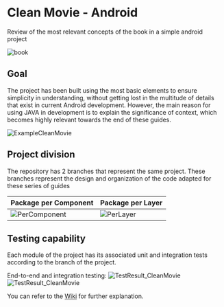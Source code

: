 # Clean Movie - Android
Review of the most relevant concepts of the book in a simple android project

![book](https://m.media-amazon.com/images/I/41-sN-mzwKL._SX218_BO1,204,203,200_QL40_FMwebp_.jpg)

## Goal
The project has been built using the most basic elements to ensure simplicity in understanding, without getting lost in the multitude of details that exist in current Android development. However, the main reason for using JAVA in development is to explain the significance of context, which becomes highly relevant towards the end of these guides.

![ExampleCleanMovie](https://user-images.githubusercontent.com/39975255/234139272-fc119831-0b79-4ca6-aaf5-6898d4624408.gif)


## Project division
The repository has 2 branches that represent the same project. These branches represent the design and organization of the code adapted for these series of guides

| Package per Component | Package per Layer |
| ------------- | ------------- | 
| ![PerComponent](https://user-images.githubusercontent.com/39975255/234137273-c7938232-6b12-4d74-9b03-8d12019e2a9e.png) | ![PerLayer](https://user-images.githubusercontent.com/39975255/234137255-72c9cf1c-e119-4f08-af89-f6cff3f37523.png)|

## Testing capability
Each module of the project has its associated unit and integration tests according to the branch of the project.

End-to-end and integration testing:
![TestResult_CleanMovie](https://user-images.githubusercontent.com/39975255/234136214-c9aa2faa-cde7-41e8-be7d-a1633991d3f0.jpg)
![TestResult_CleanMovie](https://user-images.githubusercontent.com/39975255/234135918-05f205b7-6296-43a5-b0f5-b2d5ed23d5d8.gif)

You can refer to the [Wiki](https://github.com/vanskarner/CleanMovie/wiki) for further explanation.
